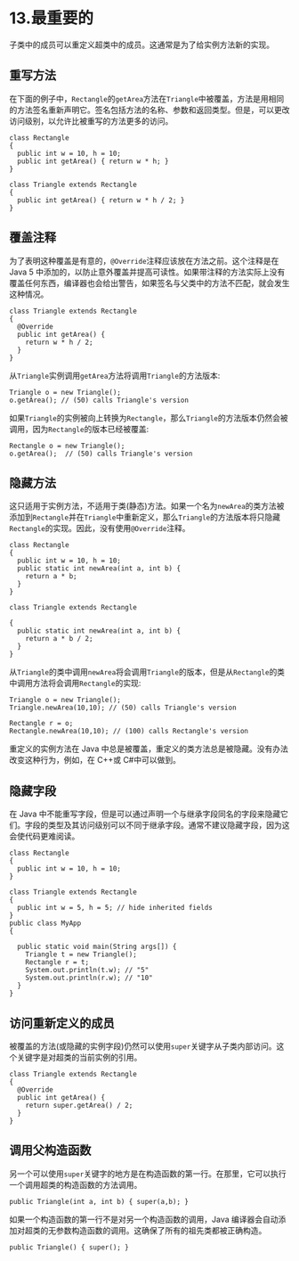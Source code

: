 # 13.最重要的

子类中的成员可以重定义超类中的成员。这通常是为了给实例方法新的实现。

## 重写方法

在下面的例子中，`Rectangle`的`getArea`方法在`Triangle`中被覆盖，方法是用相同的方法签名重新声明它。签名包括方法的名称、参数和返回类型。但是，可以更改访问级别，以允许比被重写的方法更多的访问。

```
class Rectangle
{
  public int w = 10, h = 10;
  public int getArea() { return w * h; }
}

class Triangle extends Rectangle
{
  public int getArea() { return w * h / 2; }
}

```

## 覆盖注释

为了表明这种覆盖是有意的，`@Override`注释应该放在方法之前。这个注释是在 Java 5 中添加的，以防止意外覆盖并提高可读性。如果带注释的方法实际上没有覆盖任何东西，编译器也会给出警告，如果签名与父类中的方法不匹配，就会发生这种情况。

```
class Triangle extends Rectangle
{
  @Override
  public int getArea() {
    return w * h / 2;
  }
}

```

从`Triangle`实例调用`getArea`方法将调用`Triangle`的方法版本:

```
Triangle o = new Triangle();
o.getArea(); // (50) calls Triangle's version

```

如果`Triangle`的实例被向上转换为`Rectangle`，那么`Triangle`的方法版本仍然会被调用，因为`Rectangle`的版本已经被覆盖:

```
Rectangle o = new Triangle();
o.getArea();  // (50) calls Triangle's version

```

## 隐藏方法

这只适用于实例方法，不适用于类(静态)方法。如果一个名为`newArea`的类方法被添加到`Rectangle`并在`Triangle`中重新定义，那么`Triangle`的方法版本将只隐藏`Rectangle`的实现。因此，没有使用`@Override`注释。

```
class Rectangle
{
  public int w = 10, h = 10;
  public static int newArea(int a, int b) {
    return a * b;
  }
}

class Triangle extends Rectangle

{
  public static int newArea(int a, int b) {
    return a * b / 2;
  }
}

```

从`Triangle`的类中调用`newArea`将会调用`Triangle`的版本，但是从`Rectangle`的类中调用方法将会调用`Rectangle`的实现:

```
Triangle o = new Triangle();
Triangle.newArea(10,10); // (50) calls Triangle's version

Rectangle r = o;
Rectangle.newArea(10,10); // (100) calls Rectangle's version

```

重定义的实例方法在 Java 中总是被覆盖，重定义的类方法总是被隐藏。没有办法改变这种行为，例如，在 C++或 C#中可以做到。

## 隐藏字段

在 Java 中不能重写字段，但是可以通过声明一个与继承字段同名的字段来隐藏它们。字段的类型及其访问级别可以不同于继承字段。通常不建议隐藏字段，因为这会使代码更难阅读。

```
class Rectangle
{
  public int w = 10, h = 10;
}

class Triangle extends Rectangle
{
  public int w = 5, h = 5; // hide inherited fields
}
public class MyApp
{

  public static void main(String args[]) {
    Triangle t = new Triangle();
    Rectangle r = t;
    System.out.println(t.w); // "5"
    System.out.println(r.w); // "10"
  }
}

```

## 访问重新定义的成员

被覆盖的方法(或隐藏的实例字段)仍然可以使用`super`关键字从子类内部访问。这个关键字是对超类的当前实例的引用。

```
class Triangle extends Rectangle
{
  @Override
  public int getArea() {
    return super.getArea() / 2;
  }
}

```

## 调用父构造函数

另一个可以使用`super`关键字的地方是在构造函数的第一行。在那里，它可以执行一个调用超类的构造函数的方法调用。

```
public Triangle(int a, int b) { super(a,b); }

```

如果一个构造函数的第一行不是对另一个构造函数的调用，Java 编译器会自动添加对超类的无参数构造函数的调用。这确保了所有的祖先类都被正确构造。

```
public Triangle() { super(); }

```